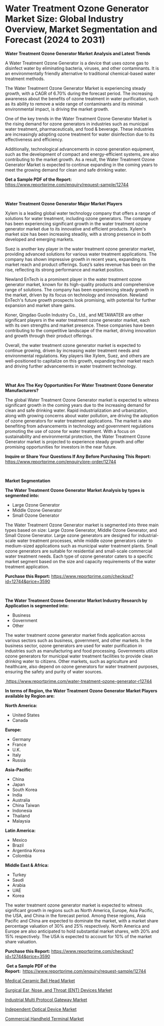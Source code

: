 <p><h1>Water Treatment Ozone Generator Market Size: Global Industry Overview, Market Segmentation and Forecast (2024 to 2031)</h1></p><p><strong>Water Treatment Ozone Generator Market Analysis and Latest Trends</strong></p>
<p><p>A Water Treatment Ozone Generator is a device that uses ozone gas to disinfect water by eliminating bacteria, viruses, and other contaminants. It is an environmentally friendly alternative to traditional chemical-based water treatment methods.</p><p>The Water Treatment Ozone Generator Market is experiencing steady growth, with a CAGR of 6.70% during the forecast period. The increasing awareness about the benefits of ozone treatment in water purification, such as its ability to remove a wide range of contaminants and its minimal environmental impact, is driving the market growth.</p><p>One of the key trends in the Water Treatment Ozone Generator Market is the rising demand for ozone generators in industries such as municipal water treatment, pharmaceuticals, and food & beverage. These industries are increasingly adopting ozone treatment for water disinfection due to its effectiveness and efficiency.</p><p>Additionally, technological advancements in ozone generation equipment, such as the development of compact and energy-efficient systems, are also contributing to the market growth. As a result, the Water Treatment Ozone Generator Market is expected to continue expanding in the coming years to meet the growing demand for clean and safe drinking water.</p></p>
<p><strong>Get a Sample PDF of the Report:&nbsp;</strong> <a href="https://www.reportprime.com/enquiry/request-sample/12744">https://www.reportprime.com/enquiry/request-sample/12744</a></p>
<p>&nbsp;</p>
<p><strong>Water Treatment Ozone Generator Major Market Players</strong></p>
<p><p>Xylem is a leading global water technology company that offers a range of solutions for water treatment, including ozone generators. The company has been experiencing significant growth in the water treatment ozone generator market due to its innovative and efficient products. Xylem's market size has been increasing steadily, with a strong presence in both developed and emerging markets.</p><p>Suez is another key player in the water treatment ozone generator market, providing advanced solutions for various water treatment applications. The company has shown impressive growth in recent years, expanding its market reach and product offerings. Suez’s sales revenue has been on the rise, reflecting its strong performance and market position.</p><p>Newland EnTech is a prominent player in the water treatment ozone generator market, known for its high-quality products and comprehensive range of solutions. The company has been experiencing steady growth in the market, driven by its focus on technology and innovation. Newland EnTech's future growth prospects look promising, with potential for further expansion and market share gains.</p><p>Koner, Qingdao Guolin Industry Co., Ltd., and METAWATER are other significant players in the water treatment ozone generator market, each with its own strengths and market presence. These companies have been contributing to the competitive landscape of the market, driving innovation and growth through their product offerings.</p><p>Overall, the water treatment ozone generator market is expected to continue growing, driven by increasing water treatment needs and environmental regulations. Key players like Xylem, Suez, and others are well-positioned to capitalize on this growth, expanding their market reach and driving further advancements in water treatment technology.</p></p>
<p>&nbsp;</p>
<p><strong>What Are The Key Opportunities For Water Treatment Ozone Generator Manufacturers?</strong></p>
<p><p>The global Water Treatment Ozone Generator market is expected to witness significant growth in the coming years due to the increasing demand for clean and safe drinking water. Rapid industrialization and urbanization, along with growing concerns about water pollution, are driving the adoption of ozone generators for water treatment applications. The market is also benefiting from advancements in technology and government regulations promoting the use of ozone for water treatment. With a focus on sustainability and environmental protection, the Water Treatment Ozone Generator market is projected to experience steady growth and offer promising opportunities for investors in the near future.</p></p>
<p><strong>Inquire or Share Your Questions If Any Before Purchasing This Report:</strong> <a href="https://www.reportprime.com/enquiry/pre-order/12744">https://www.reportprime.com/enquiry/pre-order/12744</a></p>
<p>&nbsp;</p>
<p><strong>Market Segmentation</strong></p>
<p><strong>The Water Treatment Ozone Generator Market Analysis by types is segmented into:</strong></p>
<p><ul><li>Large Ozone Generator</li><li>Middle Ozone Generator</li><li>Small Ozone Generator</li></ul></p>
<p><p>The Water Treatment Ozone Generator market is segmented into three main types based on size: Large Ozone Generator, Middle Ozone Generator, and Small Ozone Generator. Large ozone generators are designed for industrial-scale water treatment processes, while middle ozone generators cater to medium-sized applications such as municipal water treatment plants. Small ozone generators are suitable for residential and small-scale commercial water treatment needs. Each type of ozone generator caters to a specific market segment based on the size and capacity requirements of the water treatment application.</p></p>
<p><strong>Purchase this Report:&nbsp;</strong><a href="https://www.reportprime.com/checkout?id=12744&price=3590">https://www.reportprime.com/checkout?id=12744&price=3590</a></p>
<p>&nbsp;</p>
<p><strong>The Water Treatment Ozone Generator Market Industry Research by Application is segmented into:</strong></p>
<p><ul><li>Business</li><li>Government</li><li>Other</li></ul></p>
<p><p>The water treatment ozone generator market finds application across various sectors such as business, government, and other markets. In the business sector, ozone generators are used for water purification in industries such as manufacturing and food processing. Governments utilize ozone generators for municipal water treatment facilities to provide clean drinking water to citizens. Other markets, such as agriculture and healthcare, also depend on ozone generators for water treatment purposes, ensuring the safety and purity of water sources.</p></p>
<p><a href="https://www.reportprime.com/water-treatment-ozone-generator-r12744">&nbsp;https://www.reportprime.com/water-treatment-ozone-generator-r12744</a></p>
<p><strong>In terms of Region, the Water Treatment Ozone Generator Market Players available by Region are:</strong></p>
<p>
    <p> <strong> North America: </strong>
        <ul>
            <li>United States</li>
            <li>Canada</li>
        </ul>
        </p> 
    <p> <strong> Europe: </strong>
        <ul>
            <li>Germany</li>
            <li>France</li>
            <li>U.K.</li>
            <li>Italy</li>
            <li>Russia</li>
        </ul>
        </p> 
    <p> <strong> Asia-Pacific: </strong>
        <ul>
            <li>China</li>
            <li>Japan</li>
            <li>South Korea</li>
            <li>India</li>
            <li>Australia</li>
            <li>China Taiwan</li>
            <li>Indonesia</li>
            <li>Thailand</li>
            <li>Malaysia</li>
        </ul>
        </p> 
    <p> <strong> Latin America: </strong>
        <ul>
            <li>Mexico</li>
            <li>Brazil</li>
            <li>Argentina Korea</li>
            <li>Colombia</li>
        </ul>
        </p> 
    <p> <strong> Middle East & Africa: </strong>
        <ul>
            <li>Turkey</li>
            <li>Saudi</li>
            <li>Arabia</li>
            <li>UAE</li>
            <li>Korea</li>
        </ul>
    </p>
    </p>
<p><p>The water treatment ozone generator market is expected to witness significant growth in regions such as North America, Europe, Asia Pacific, the USA, and China in the forecast period. Among these regions, Asia Pacific and China are expected to dominate the market, with a market share percentage valuation of 30% and 25% respectively. North America and Europe are also anticipated to hold substantial market shares, with 20% and 15% respectively. The USA is expected to account for 10% of the market share valuation.</p></p>
<p><strong>Purchase this Report: </strong><a href="https://www.reportprime.com/checkout?id=12744&price=3590">https://www.reportprime.com/checkout?id=12744&price=3590</a></p>
<p>&nbsp;<strong>Get a Sample PDF of the Report:&nbsp;&nbsp;</strong><a href="https://www.reportprime.com/enquiry/request-sample/12744">https://www.reportprime.com/enquiry/request-sample/12744</a></p>
<p><strong></strong></p>
<p><p><a href="https://medium.com/@hesterorn/medical-ceramic-ball-head-market-global-market-share-and-ranking-overall-sales-and-demand-1923c2c6f036">Medical Ceramic Ball Head Market</a></p><p><a href="https://medium.com/@dhjdj3783/emerging-surgical-ear-nose-and-throat-ent-devices-market-opportunities-market-analysis-for-72b2e6763116">Surgical Ear, Nose, and Throat (ENT) Devices Market</a></p><p><a href="https://github.com/GroverBarry/Market-Research-Report-List-6/blob/main/industrial-multi-protocol-gateway-market.md">Industrial Multi Protocol Gateway Market</a></p><p><a href="https://github.com/lylyparadise/Market-Research-Report-List-4/blob/main/independent-optical-device-market.md">Independent Optical Device Market</a></p><p><a href="https://github.com/widyafarer/Market-Research-Report-List-1/blob/main/commercial-handheld-terminal-market.md">Commercial Handheld Terminal Market</a></p></p>